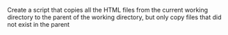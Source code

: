 Create a script that copies all the HTML files from the current working directory to the parent of the working directory, but only copy files that did not exist in the parent
